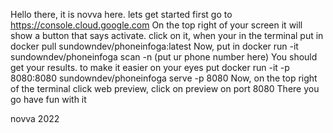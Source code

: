 Hello there, it is novva here. lets get started first go to https://console.cloud.google.com 
On the top right of your screen it will show a button that says activate. click on it, when your in the terminal put in docker pull sundowndev/phoneinfoga:latest
Now, put in docker run -it sundowndev/phoneinfoga scan -n (put ur phone number here)
You should get your results.
to make it easier on your eyes put docker run -it -p 8080:8080 sundowndev/phoneinfoga serve -p 8080
Now, on the top right of the terminal click web preview, click on preview on port 8080
There you go have fun with it











novva 2022
